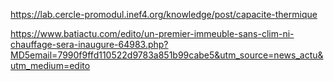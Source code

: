 https://lab.cercle-promodul.inef4.org/knowledge/post/capacite-thermique


https://www.batiactu.com/edito/un-premier-immeuble-sans-clim-ni-chauffage-sera-inaugure-64983.php?MD5email=7990f9ffd110522d9783a851b99cabe5&utm_source=news_actu&utm_medium=edito
